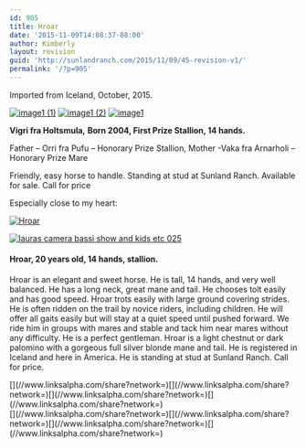 ```yaml
---
id: 905
title: Hroar
date: '2015-11-09T14:08:37-08:00'
author: Kimberly
layout: revision
guid: 'http://sunlandranch.com/2015/11/09/45-revision-v1/'
permalink: '/?p=905'
---
```


Imported from Iceland, October, 2015.

[![image1 (1)](http://sunlandranch.com/wp-content/uploads/2010/07/image1-1-640x594.jpg)](http://sunlandranch.com/wp-content/uploads/2010/07/image1-1.jpg) [![image1 (2)](http://sunlandranch.com/wp-content/uploads/2010/07/image1-2-640x613.jpg)](http://sunlandranch.com/wp-content/uploads/2010/07/image1-2.jpg) [![image1](http://sunlandranch.com/wp-content/uploads/2010/07/image1-640x640.jpg)](http://sunlandranch.com/wp-content/uploads/2010/07/image1.jpg)

**Vigri fra Holtsmula,** **Born 2004, First Prize Stallion, 14 hands.**

Father – Orri fra Pufu – Honorary Prize Stallion, Mother -Vaka fra Arnarholi – Honorary Prize Mare

Friendly, easy horse to handle. Standing at stud at Sunland Ranch. Available for sale. Call for price

Especially close to my heart:

[![Hroar](http://sunlandranch.com/wp-content/uploads/2010/07/hroar.jpg "Hroar")](http://sunlandranch.com/wp-content/uploads/2010/07/hroar.jpg)

[![](http://sunlandranch.com/wp-content/uploads/2010/07/lauras-camera-bassi-show-and-kids-etc-025-640x480.jpg "lauras camera bassi show and kids etc 025")](http://sunlandranch.com/2010/07/27/hroa/lauras-camera-bassi-show-and-kids-etc-025/)

#### **Hroar**, 20 years old, 14 hands, stallion.

Hroar is an elegant and sweet horse. He is tall, 14 hands, and very well balanced. He has a long neck, great mane and tail. He chooses tolt easily and has good speed. Hroar trots easily with large ground covering strides. He is often ridden on the trail by novice riders, including children. He will offer all gaits easily but will stay at a quiet speed until pushed forward. We ride him in groups with mares and stable and tack him near mares without any difficulty. He is a perfect gentleman. Hroar is a light chestnut or dark palomino with a gorgeous full silver blonde mane and tail. He is registered in Iceland and here in America. He is standing at stud at Sunland Ranch. Call for price.

<div class="linksalpha_container linksalpha_app_3" data-counters="1" data-size="regular" data-style="square" data-title="Hroar" data-url="https://www.sunlandranch.com/?p=905">[](//www.linksalpha.com/share?network=)[](//www.linksalpha.com/share?network=)[](//www.linksalpha.com/share?network=)[](//www.linksalpha.com/share?network=)</div><div class="linksalpha_container linksalpha_app_7" data-position="" data-title="Hroar" data-url="https://www.sunlandranch.com/?p=905">[](//www.linksalpha.com/share?network=)[](//www.linksalpha.com/share?network=)[](//www.linksalpha.com/share?network=)[](//www.linksalpha.com/share?network=)</div>